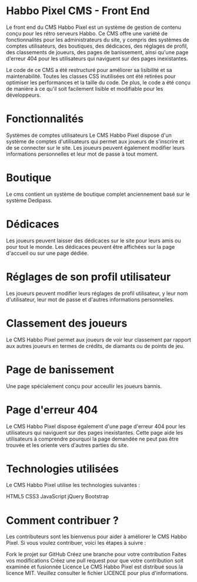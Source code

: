 # Habbo Pixel CMS - Front End
Le front end du CMS Habbo Pixel est un système de gestion de contenu conçu pour les rétro serveurs Habbo. Ce CMS offre une variété de fonctionnalités pour les administrateurs du site, y compris des systèmes de comptes utilisateurs, des boutiques, des dédicaces, des réglages de profil, des classements de joueurs, des pages de banissement, ainsi qu'une page d'erreur 404 pour les utilisateurs qui naviguent sur des pages inexistantes.

Le code de ce CMS a été restructuré pour améliorer sa lisibilité et sa maintenabilité. Toutes les classes CSS inutilisées ont été retirées pour optimiser les performances et la taille du code. De plus, le code a été conçu de manière à ce qu'il soit facilement lisible et modifiable pour les développeurs.

# Fonctionnalités
Systèmes de comptes utilisateurs
Le CMS Habbo Pixel dispose d'un système de comptes d'utilisateurs qui permet aux joueurs de s'inscrire et de se connecter sur le site. Les joueurs peuvent également modifier leurs informations personnelles et leur mot de passe à tout moment.

# Boutique
Le cms contient un système de boutique complet anciennement basé sur le système Dedipass.

# Dédicaces
Les joueurs peuvent laisser des dédicaces sur le site pour leurs amis ou pour tout le monde. Les dédicaces peuvent être affichées sur la page d'accueil ou sur une page dédiée.

# Réglages de son profil utilisateur
Les joueurs peuvent modifier leurs réglages de profil utilisateur, y leur nom d'utilisateur, leur mot de passe et d'autres informations personnelles.

# Classement des joueurs
Le CMS Habbo Pixel permet aux joueurs de voir leur classement par rapport aux autres joueurs en termes de crédits, de diamants ou de points de jeu.

# Page de banissement
Une page spécialement conçu pour acceullir les joueurs bannis.

# Page d'erreur 404
Le CMS Habbo Pixel dispose également d'une page d'erreur 404 pour les utilisateurs qui naviguent sur des pages inexistantes. Cette page aide les utilisateurs à comprendre pourquoi la page demandée ne peut pas être trouvée et les oriente vers d'autres parties du site.

# Technologies utilisées
Le CMS Habbo Pixel utilise les technologies suivantes :

HTML5
CSS3
JavaScript
jQuery
Bootstrap

# Comment contribuer ? 

Les contributeurs sont les bienvenus pour aider à améliorer le CMS Habbo Pixel. Si vous voulez contribuer, voici les étapes à suivre :

Fork le projet sur GitHub
Créez une branche pour votre contribution
Faites vos modifications
Créez une pull request pour que votre contribution soit examinée et fusionnée
Licence
Le CMS Habbo Pixel est distribué sous la licence MIT. Veuillez consulter le fichier LICENCE pour plus d'informations.
